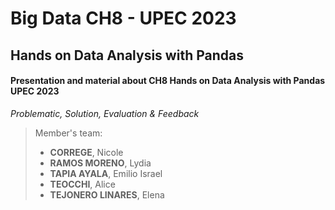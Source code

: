 # Big Data CH8 - UPEC 2023
## Hands on Data Analysis with Pandas
#### Presentation and material about CH8 Hands on Data Analysis with Pandas UPEC 2023
_Problematic, Solution, Evaluation & Feedback_
>Member's team: 
>- **CORREGE**, Nicole
>- **RAMOS MORENO**, Lydia
>- **TAPIA AYALA**, Emilio Israel
>- **TEOCCHI**, Alice
>- **TEJONERO LINARES**, Elena
